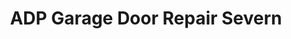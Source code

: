---
title: "ADP Garage Door Repair Severn"
url: /severn/adp-garage-door-repair-severn/
shop: Türen
---